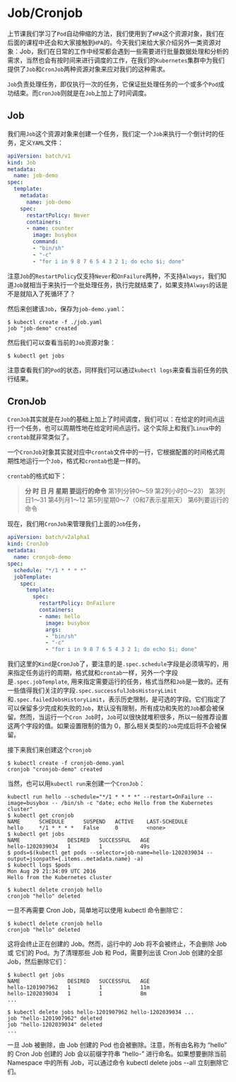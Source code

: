 # Job/Cronjob

上节课我们学习了`Pod`自动伸缩的方法，我们使用到了`HPA`这个资源对象，我们在后面的课程中还会和大家接触到`HPA`的。今天我们来给大家介绍另外一类资源对象：Job，我们在日常的工作中经常都会遇到一些需要进行批量数据处理和分析的需求，当然也会有按时间来进行调度的工作，在我们的`Kubernetes`集群中为我们提供了`Job`和`CronJob`两种资源对象来应对我们的这种需求。

`Job`负责处理任务，即仅执行一次的任务，它保证批处理任务的一个或多个`Pod`成功结束。而`CronJob`则就是在`Job`上加上了时间调度。


## Job

我们用`Job`这个资源对象来创建一个任务，我们定一个`Job`来执行一个倒计时的任务，定义`YAML`文件：
```yaml
apiVersion: batch/v1
kind: Job
metadata:
  name: job-demo
spec:
  template:
    metadata:
      name: job-demo
    spec:
      restartPolicy: Never
      containers:
      - name: counter
        image: busybox
        command:
        - "bin/sh"
        - "-c"
        - "for i in 9 8 7 6 5 4 3 2 1; do echo $i; done"
```

注意`Job`的`RestartPolicy`仅支持`Never`和`OnFailure`两种，不支持`Always`，我们知道`Job`就相当于来执行一个批处理任务，执行完就结束了，如果支持`Always`的话是不是就陷入了死循环了？

然后来创建该`Job`，保存为`job-demo.yaml`：
```shell
$ kubectl create -f ./job.yaml
job "job-demo" created
```

然后我们可以查看当前的`Job`资源对象：
```shell
$ kubectl get jobs
```

注意查看我们的`Pod`的状态，同样我们可以通过`kubectl logs`来查看当前任务的执行结果。


## CronJob

`CronJob`其实就是在`Job`的基础上加上了时间调度，我们可以：在给定的时间点运行一个任务，也可以周期性地在给定时间点运行。这个实际上和我们`Linux`中的`crontab`就非常类似了。

一个`CronJob`对象其实就对应中`crontab`文件中的一行，它根据配置的时间格式周期性地运行一个`Job`，格式和`crontab`也是一样的。

`crontab`的格式如下：

> **分 时 日 月 星期 要运行的命令**
  第1列分钟0～59
  第2列小时0～23）
  第3列日1～31
  第4列月1～12
  第5列星期0～7（0和7表示星期天）
  第6列要运行的命令


现在，我们用`CronJob`来管理我们上面的`Job`任务，

```yaml
apiVersion: batch/v2alpha1
kind: CronJob
metadata:
  name: cronjob-demo
spec:
  schedule: "*/1 * * * *"
  jobTemplate:
    spec:
      template:
        spec:
          restartPolicy: OnFailure
          containers:
          - name: hello
            image: busybox
            args:
            - "bin/sh"
            - "-c"
            - "for i in 9 8 7 6 5 4 3 2 1; do echo $i; done"
```

我们这里的`Kind`是`CronJob`了，要注意的是`.spec.schedule`字段是必须填写的，用来指定任务运行的周期，格式就和`crontab`一样，另外一个字段是`.spec.jobTemplate`, 用来指定需要运行的任务，格式当然和`Job`是一致的。还有一些值得我们关注的字段`.spec.successfulJobsHistoryLimit`和`.spec.failedJobsHistoryLimit`，表示历史限制，是可选的字段。它们指定了可以保留多少完成和失败的`Job`，默认没有限制，所有成功和失败的`Job`都会被保留。然而，当运行一个`Cron Job`时，`Job`可以很快就堆积很多，所以一般推荐设置这两个字段的值。如果设置限制的值为 0，那么相关类型的`Job`完成后将不会被保留。

接下来我们来创建这个`cronjob`
```shell
$ kubectl create -f cronjob-demo.yaml
cronjob "cronjob-demo" created
```

当然，也可以用`kubectl run`来创建一个`CronJob`：
```shell
kubectl run hello --schedule="*/1 * * * *" --restart=OnFailure --image=busybox -- /bin/sh -c "date; echo Hello from the Kubernetes cluster"
$ kubectl get cronjob
NAME      SCHEDULE      SUSPEND   ACTIVE    LAST-SCHEDULE
hello     */1 * * * *   False     0         <none>
$ kubectl get jobs
NAME               DESIRED   SUCCESSFUL   AGE
hello-1202039034   1         1            49s
$ pods=$(kubectl get pods --selector=job-name=hello-1202039034 --output=jsonpath={.items..metadata.name} -a)
$ kubectl logs $pods
Mon Aug 29 21:34:09 UTC 2016
Hello from the Kubernetes cluster
```

```shell
$ kubectl delete cronjob hello
cronjob "hello" deleted
```

一旦不再需要 Cron Job，简单地可以使用 kubectl 命令删除它：
```shell
$ kubectl delete cronjob hello
cronjob "hello" deleted
```
这将会终止正在创建的 Job。然而，运行中的 Job 将不会被终止，不会删除 Job 或 它们的 Pod。为了清理那些 Job 和 Pod，需要列出该 Cron Job 创建的全部 Job，然后删除它们：
```
$ kubectl get jobs
NAME               DESIRED   SUCCESSFUL   AGE
hello-1201907962   1         1            11m
hello-1202039034   1         1            8m
...

$ kubectl delete jobs hello-1201907962 hello-1202039034 ...
job "hello-1201907962" deleted
job "hello-1202039034" deleted
...
```
一旦 Job 被删除，由 Job 创建的 Pod 也会被删除。注意，所有由名称为 “hello” 的 Cron Job 创建的 Job 会以前缀字符串 “hello-” 进行命名。如果想要删除当前 Namespace 中的所有 Job，可以通过命令 kubectl delete jobs --all 立刻删除它们。
